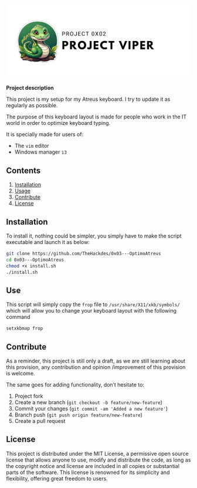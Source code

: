 ![banner_0x02](./sources/banner_0x02.png)

**Project description**

This project is my setup for my Atreus keyboard. I try to update it as regularly as possible.

The purpose of this keyboard layout is made for people who work in the IT world in order to optimize keyboard typing.

It is specially made for users of:

- The `vim` editor
- Windows manager `i3`

## Contents

1. [Installation](#installation)
2. [Usage](#use)
3. [Contribute](#contribute)
4. [License](#license)

## Installation

To install it, nothing could be simpler, you simply have to make the script executable and launch it as below:

```bash
git clone https://github.com/TheHackdes/0x03---OptimoAtreus
cd 0x03---OptimoAtreus
chmod +x install.sh
./install.sh
```

## Use

This script will simply copy the `frop` file to `/usr/share/X11/xkb/symbols/` which will allow you to change your keyboard layout with the following command

```bash
setxkbmap frop
```

## Contribute

As a reminder, this project is still only a draft, as we are still learning about this provision, any contribution and opinion /improvement of this provision is welcome.

The same goes for adding functionality, don’t hesitate to:

1. Project fork
2. Create a new branch (`git checkout -b feature/new-feature`)
3. Commit your changes (`git commit -am 'Added a new feature'`)
4. Branch push (`git push origin feature/new-feature`)
5. Create a pull request

## License

This project is distributed under the MIT License, a permissive open source license that allows anyone to use, modify and distribute the code, as long as the copyright notice and license are included in all copies or substantial parts of the software. This license is renowned for its simplicity and flexibility, offering great freedom to users.